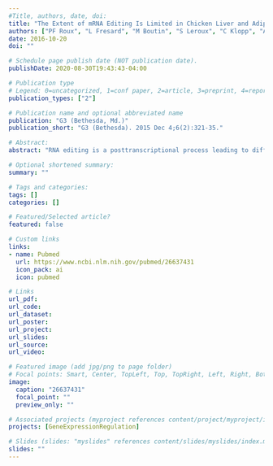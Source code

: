 ```yaml
---
#Title, authors, date, doi:
title: "The Extent of mRNA Editing Is Limited in Chicken Liver and Adipose, but Impacted by Tissular Context, Genotype, Age, and Feeding as Exemplified with a Conserved Edited Site in COG3."
authors: ["PF Roux", "L Fresard", "M Boutin", "S Leroux", "C Klopp", "A Djari", "D Esquerre", "PG Martin", "T Zerjal", "D Gourichon", "F Pitel", "S Lagarrigue"]
date: 2016-10-20
doi: ""

# Schedule page publish date (NOT publication date).
publishDate: 2020-08-30T19:43:43-04:00

# Publication type
# Legend: 0=uncategorized, 1=conf paper, 2=article, 3=preprint, 4=report, 5=book, 6=book chapter, 7=thesis, 8=patent
publication_types: ["2"]

# Publication name and optional abbreviated name
publication: "G3 (Bethesda, Md.)"
publication_short: "G3 (Bethesda). 2015 Dec 4;6(2):321-35."

# Abstract:
abstract: "RNA editing is a posttranscriptional process leading to differences between genomic DNA and transcript sequences, potentially enhancing transcriptome diversity. With recent advances in high-throughput sequencing, many efforts have been made to describe mRNA editing at the transcriptome scale, especially in mammals, yielding contradictory conclusions regarding the extent of this phenomenon. We show, by detailed description of the 25 studies focusing so far on mRNA editing at the whole-transcriptome scale, that systematic sequencing artifacts are considered in most studies whereas biological replication is often neglected and multi-alignment not properly evaluated, which ultimately impairs the legitimacy of results. We recently developed a rigorous strategy to identify mRNA editing using mRNA and genomic DNA sequencing, taking into account sequencing and mapping artifacts, and biological replicates. We applied this method to screen for mRNA editing in liver and white adipose tissue from eight chickens and confirm the small extent of mRNA recoding in this species. Among the 25 unique edited sites identified, three events were previously described in mammals, attesting that this phenomenon is conserved throughout evolution. Deeper investigations on five sites revealed the impact of tissular context, genotype, age, feeding conditions, and sex on mRNA editing levels. More specifically, this analysis highlighted that the editing level at the site located on COG3 was strongly regulated by four of these factors. By comprehensively characterizing the mRNA editing landscape in chickens, our results highlight how this phenomenon is limited and suggest regulation of editing levels by various genetic and environmental factors."

# Optional shortened summary:
summary: ""

# Tags and categories:
tags: []
categories: []

# Featured/Selected article?
featured: false

# Custom links
links:
- name: Pubmed
  url: https://www.ncbi.nlm.nih.gov/pubmed/26637431
  icon_pack: ai
  icon: pubmed

# Links
url_pdf:
url_code:
url_dataset:
url_poster:
url_project:
url_slides:
url_source:
url_video:

# Featured image (add jpg/png to page folder)
# Focal points: Smart, Center, TopLeft, Top, TopRight, Left, Right, BottomLeft, Bottom, BottomRight
image: 
  caption: "26637431"
  focal_point: ""
  preview_only: ""

# Associated projects (myproject references content/project/myproject/index.md)
projects: [GeneExpressionRegulation]

# Slides (slides: "myslides" references content/slides/myslides/index.md)
slides: ""
---
```

